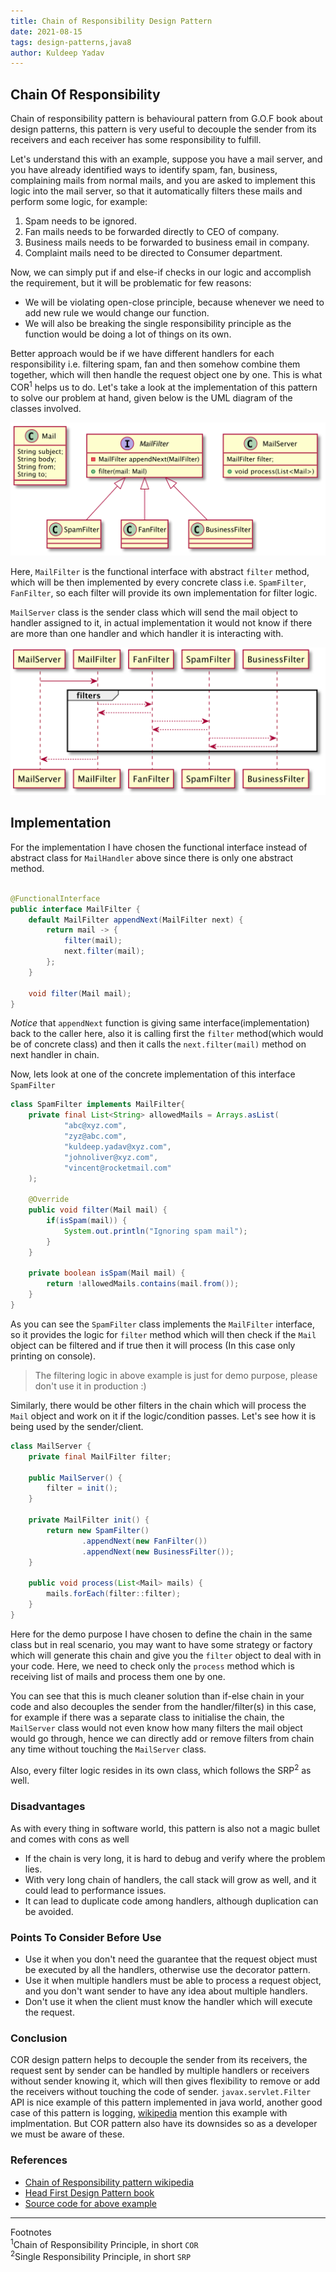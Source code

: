 ```yaml
---
title: Chain of Responsibility Design Pattern
date: 2021-08-15
tags: design-patterns,java8
author: Kuldeep Yadav
---
```

## Chain Of Responsibility 
Chain of responsibility pattern is behavioural pattern from G.O.F book about design patterns, this pattern is very useful
to decouple the sender from its receivers and each receiver has some responsibility to fulfill.

Let's understand this with an example, suppose you have a mail server, and you have already identified ways to identify
spam, fan, business, complaining mails from normal mails, and you are asked to implement this logic into the mail server,
so that it automatically filters these mails and perform some logic, for example:
1. Spam needs to be ignored.
2. Fan mails needs to be forwarded directly to CEO of company.
3. Business mails needs to be forwarded to business email in company.
4. Complaint mails need to be directed to Consumer department.

Now, we can simply put if and else-if checks in our logic and accomplish the requirement, but it will be problematic for
few reasons:
* We will be violating open-close principle, because whenever we need to add new rule we would change our function.
* We will also be breaking the single responsibility principle as the function would be doing a lot of things on its 
own.

Better approach would be if we have different handlers for each responsibility i.e. filtering spam, fan and then 
somehow combine them together, which will then handle the request object one by one. This is what COR<sup>1</sup> helps
us to do. Let's take a look at the implementation of this pattern to solve our problem at hand, given below is the UML 
diagram of the classes involved.

![Class Diagram](../img/cor_class.png)

Here, `MailFilter` is the functional interface with abstract `filter` method, which will be then implemented by every concrete
class i.e. `SpamFilter`, `FanFilter`, so each filter will provide its own implementation for filter logic.

`MailServer` class is the sender class which will send the mail object to handler assigned to it, in actual 
implementation it would not know if there are more than one handler and which handler it is interacting with.

![Sequence Diagram](../img/cor_sequence.png)

## Implementation
For the implementation I have chosen the functional interface instead of abstract class for `MailHandler` above since 
there is only one abstract method.

```java

@FunctionalInterface
public interface MailFilter {
    default MailFilter appendNext(MailFilter next) {
        return mail -> {
            filter(mail);
            next.filter(mail);
        };
    }

    void filter(Mail mail);
}
``` 
*Notice* that `appendNext` function is giving same interface(implementation) back to the caller here, also it is calling
first the `filter` method(which would be of concrete class) and then it calls the `next.filter(mail)` method on next 
handler in chain.

Now, lets look at one of the concrete implementation of this interface `SpamFilter`
```java
class SpamFilter implements MailFilter{
    private final List<String> allowedMails = Arrays.asList(
            "abc@xyz.com",
            "zyz@abc.com",
            "kuldeep.yadav@xyz.com",
            "johnoliver@xyz.com",
            "vincent@rocketmail.com"
    );

    @Override
    public void filter(Mail mail) {
        if(isSpam(mail)) {
            System.out.println("Ignoring spam mail");
        }
    }

    private boolean isSpam(Mail mail) {
        return !allowedMails.contains(mail.from());
    }
}
```
As you can see the `SpamFilter` class implements the `MailFilter` interface, so it provides the logic for `filter` method
which will then check if the `Mail` object can be filtered and if true then it will process (In this case only printing
on console).

> The filtering logic in above example is just for demo purpose, please don't use it in production :)

Similarly, there would be other filters in the chain which will process the `Mail` object and work on it if the 
logic/condition passes. Let's see how it is being used by the sender/client.
```java
class MailServer {
    private final MailFilter filter;

    public MailServer() {
        filter = init();
    }

    private MailFilter init() {
        return new SpamFilter()
                .appendNext(new FanFilter())
                .appendNext(new BusinessFilter());
    }

    public void process(List<Mail> mails) {
        mails.forEach(filter::filter);
    }
}
```
Here for the demo purpose I have chosen to define the chain in the same class but in real scenario, you may want to have
some strategy or factory which will generate this chain and give you the `filter` object to deal with in your code. Here, we need
to check only the `process` method which is receiving list of mails and process them one by one.

You can see that this is much cleaner solution than if-else chain in your code and also decouples the sender from the 
handler/filter(s) in this case, for example if there was a separate class to initialise the chain, the `MailServer`
class would not even know how many filters the mail object would go through, hence we can directly add or remove filters
from chain any time without touching the `MailServer` class.

Also, every filter logic resides in its own class, which follows the SRP<sup>2</sup> as well.

### Disadvantages
As with every thing in software world, this pattern is also not a magic bullet and comes with cons as well
* If the chain is very long, it is hard to debug and verify where the problem lies.
* With very long chain of handlers, the call stack will grow as well, and it could lead to performance issues.
* It can lead to duplicate code among handlers, although duplication can be avoided.

### Points To Consider Before Use
* Use it when you don't need the guarantee that the request object must be executed by all the handlers, otherwise use
the decorator pattern.
* Use it when multiple handlers must be able to process a request object, and you don't want sender to have any idea
about multiple handlers.
* Don't use it when the client must know the handler which will execute the request.

### Conclusion

COR design pattern helps to decouple the sender from its receivers, the request sent by sender can be handled by
multiple handlers or receivers without sender knowing it, which will then gives flexibility to remove or add the receivers
without touching the code of sender. `javax.servlet.Filter` API is nice example of this pattern implemented in java
world, another good case of this pattern is logging, [wikipedia](https://en.wikipedia.org/wiki/Chain-of-responsibility_pattern)
mention this example with implmentation. But COR pattern also have its downsides so as a developer we must be aware of
these.

### References
* [Chain of Responsibility pattern wikipedia](https://en.wikipedia.org/wiki/Chain-of-responsibility_pattern)
* [Head First Design Pattern book](https://www.oreilly.com/library/view/head-first-design/0596007124/)
* [Source code for above example](https://github.com/novicedev7291/design-patterns)


---
Footnotes
</br>
<sup>1</sup>Chain of Responsibility Principle, in short `COR`
<br/>
<sup>2</sup>Single Responsibility Principle, in short `SRP`